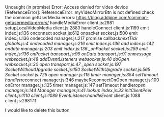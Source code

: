 Uncaught (in promise) Error: Access denied for video device [ReferenceError]: ReferenceError: myVideoMirrorBtn is not defined check the common getUserMedia errors: https://blog.addpipe.com/common-getusermedia-errors/
    handleMediaError client.js:2981
    setupLocalVideoMedia client.js:2883
    handleConnect client.js:1199
    emit index.js:136
    onconnect socket.js:612
    onpacket socket.js:500
    emit index.js:136
    ondecoded manager.js:217
    promise callback*nextTick globals.js:4
    ondecoded manager.js:216
    emit index.js:136
    add index.js:142
    ondata manager.js:203
    emit index.js:136
    _onPacket socket.js:259
    emit index.js:136
    onPacket transport.js:99
    onData transport.js:91
    onmessage websocket.js:48
    addEventListeners websocket.js:48
    doOpen websocket.js:30
    open transport.js:47
    _open socket.js:197
    SocketWithoutUpgrade socket.js:150
    SocketWithUpgrade socket.js:565
    Socket socket.js:725
    open manager.js:115
    timer manager.js:354
    setTimeout handler*reconnect manager.js:346
    maybeReconnectOnOpen manager.js:100
    onError manager.js:135
    timer manager.js:147
    setTimeout handler*open manager.js:144
    Manager manager.js:41
    lookup index.js:33
    initClientPeer client.js:1110
    <anonymous> client.js:1089
    EventListener.handleEvent* client.js:1088
client.js:2981:11


I would like to delete this button 